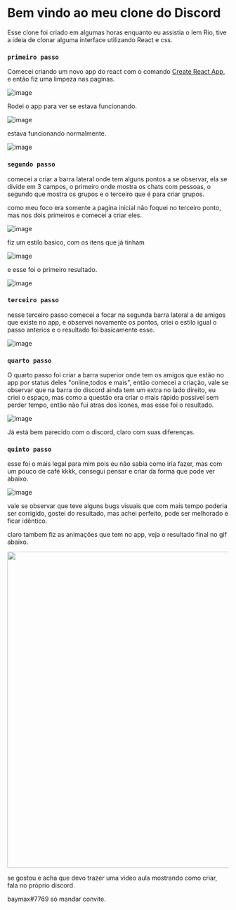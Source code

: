# Bem vindo ao meu clone do Discord
Esse clone foi criado em algumas horas enquanto eu assistia o Iem Rio, tive a ideia de clonar alguma interface utilizando React e css.

### `primeiro passo`
Comecei criando um novo app do react com o comando [Create React App](https://github.com/facebook/create-react-app), e então fiz uma limpeza nas paginas.

![image](https://user-images.githubusercontent.com/68919243/199786007-74838e63-a741-498f-a8f8-6062614453d0.png)

Rodei o app para ver se estava funcionando.

![image](https://user-images.githubusercontent.com/68919243/199786714-a1d41e5c-5fac-4214-ad18-b812494da153.png)

estava funcionando normalmente.

![image](https://user-images.githubusercontent.com/68919243/199786852-972f189a-5f13-48b4-a263-9b697d34ea6b.png)

### `segundo passo`

comecei a criar a barra lateral onde tem alguns pontos a se observar, ela se divide em 3 campos, o primeiro onde mostra os chats com pessoas, o segundo que mostra os grupos e o terceiro que é para criar grupos.

como meu foco era somente a pagina inicial não foquei no terceiro ponto, mas nos dois primeiros e comecei a criar eles.

![image](https://user-images.githubusercontent.com/68919243/199787756-5659ba0d-509e-4b6a-9a6c-5ca86b6b78d2.png)

fiz um estilo basico, com os itens que já tinham

![image](https://user-images.githubusercontent.com/68919243/199787875-107c3a1e-6ac9-4dc9-92cd-8c687005d955.png)

e esse foi o primeiro resultado.

![image](https://user-images.githubusercontent.com/68919243/199787986-00c22e8b-b81a-4bca-aedd-d54d2ce1f1b2.png)

### `terceiro passo`
nesse terceiro passo comecei a focar na segunda barra lateral a de amigos que existe no app, e observei novamente os pontos, criei o estilo igual o passo anterios e o resultado foi basicamente esse.

![image](https://user-images.githubusercontent.com/68919243/199788305-1a4a9d93-2366-41cf-aeb0-b60c1b45ef56.png)

### `quarto passo`

O quarto passo foi criar a barra superior onde tem os amigos que estão no app por status deles "online,todos e mais", então comecei a criação, vale se observar que na barra do discord ainda tem um extra no lado direito, eu criei o espaço, mas como a questão era criar o mais rápido possivel sem perder tempo, então não fui atras dos icones, mas esse foi o resultado.

![image](https://user-images.githubusercontent.com/68919243/199789162-65bdab51-5f90-4377-bcb8-6f94572f6f5d.png)

Já está bem parecido com o discord, claro com suas diferenças.

### `quinto passo`

esse foi o mais legal para mim pois eu não sabia como iria fazer, mas com um pouco de café kkkk, consegui pensar e criar da forma que pode ver abaixo.

![image](https://user-images.githubusercontent.com/68919243/199789545-695c25d2-eee7-4ce9-be2d-6ee517282002.png)

vale se observar que teve alguns bugs visuais que com mais tempo poderia ser corrigido, gostei do resultado, mas achei perfeito, pode ser melhorado e ficar idêntico.

claro tambem fiz as animações que tem no app, veja o resultado final no gif abaixo.

<p align="center">
  <img width="1280" height="720" src="./img/resultado final.gif">
</p>

se gostou e acha que devo trazer uma video aula mostrando como criar, fala no próprio discord.

baymax#7769
só mandar convite.
